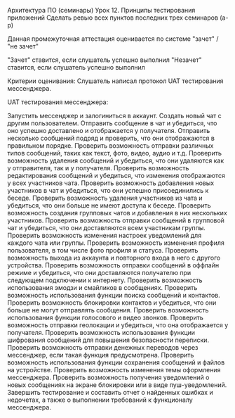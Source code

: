 Архитектура ПО (семинары)
Урок 12. Принципы тестирования приложений
Сделать ревью всех пунктов последних трех семинаров (a-p)

Данная промежуточная аттестация оценивается по системе "зачет" / "не зачет"

"Зачет" ставится, если слушатель успешно выполнил
"Незачет" ставится, если слушатель успешно выполнил

Критерии оценивания:
Слушатель написал протокол UAT тестирования мессенджера.

UAT тестирования мессенджера:

Запустить мессенджер и залогиниться в аккаунт.
Создать новый чат с другим пользователем.
Отправить сообщение в чат и убедиться, что оно успешно доставлено и отображается у получателя.
Отправить несколько сообщений подряд и проверить, что они отображаются в правильном порядке.
Проверить возможность отправки различных типов сообщений, таких как текст, фото, видео, аудио и т.д.
Проверить возможность удаления сообщений и убедиться, что они удаляются как у отправителя, так и у получателя.
Проверить возможность редактирования сообщений и убедиться, что изменения отображаются у всех участников чата.
Проверить возможность добавления новых участников в чат и убедиться, что они успешно присоединились к беседе.
Проверить возможность удаления участников из чата и убедиться, что они больше не имеют доступа к беседе.
Проверить возможность создания групповых чатов и добавления в них нескольких участников.
Проверить возможность отправки сообщений в групповой чат и убедиться, что они доставляются всем участникам группы.
Проверить возможность изменения настроек уведомлений для каждого чата или группы.
Проверить возможность изменения профиля пользователя, в том числе фото профиля и статуса.
Проверить возможность выхода из аккаунта и повторного входа в него с другого устройства.
Проверить возможность отправки сообщений в оффлайн режиме и убедиться, что они доставляются получателю при следующем подключении к интернету.
Проверить возможность использования эмодзи и смайликов в сообщениях.
Проверить возможность использования функции поиска сообщений и контактов.
Проверить возможность блокировки контактов и убедиться, что они больше не могут отправлять сообщения.
Проверить возможность использования функции голосового и видео звонков.
Проверить возможность отправки геолокации и убедиться, что она отображается у получателя.
Проверить возможность использования функции шифрования сообщений для повышения безопасности переписки.
Проверить возможность отправки денежных переводов через мессенджер, если такая функция предусмотрена.
Проверить возможность использования функции сохранения сообщений и файлов на устройстве.
Проверить возможность изменения темы оформления мессенджера.
Проверить возможность получения уведомлений о новых сообщениях на экране блокировки или в виде пуш-уведомлений.
Завершить тестирование и составить отчет о найденных ошибках и недочетах, а также о выполнении требований к функционалу мессенджера.
